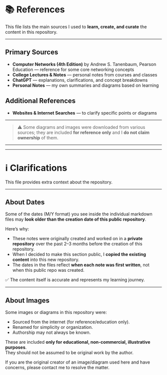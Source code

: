 # 📚 References

This file lists the main sources I used to **learn, create, and curate** the content in this repository.  

---

## Primary Sources
- **Computer Networks (4th Edition)** by Andrew S. Tanenbaum, Pearson Education — reference for some core networking concepts  
- **College Lectures & Notes** — personal notes from courses and classes
- **ChatGPT** — explanations, clarifications, and concept breakdowns   
- **Personal Notes** — my own summaries and diagrams based on learning  

## Additional References
- **Websites & Internet Searches** — to clarify specific points or diagrams  

---

> ⚠️ Some diagrams and images were downloaded from various sources; they are included **for reference only** and I **do not claim ownership** of them.

---
---

# ℹ️ Clarifications  

This file provides extra context about the repository.  

---

##  About Dates  

Some of the dates (M/Y format) you see inside the individual markdown files may **look older than the creation date of this public repository**.  

Here’s why:  

- These notes were originally created and worked on in a **private repository** over the past 2–3 months before the creation of this repository.  
- When I decided to make this section public, I **copied the existing content** into this new repository.  
- The dates in the files reflect **when each note was first written**, not when this public repo was created.  

✅ The content itself is accurate and represents my learning journey.  

---

## About Images  

Some images or diagrams in this repository were:  
- Sourced from the internet (for reference/education only).  
- Renamed for simplicity or organization.  
- Authorship may not always be known.  

These are included **only for educational, non-commercial, illustrative purposes**.  
They should not be assumed to be original work by the author.  

If you are the original creator of an image/diagram used here and have concerns, please contact me to resolve the matter.  
